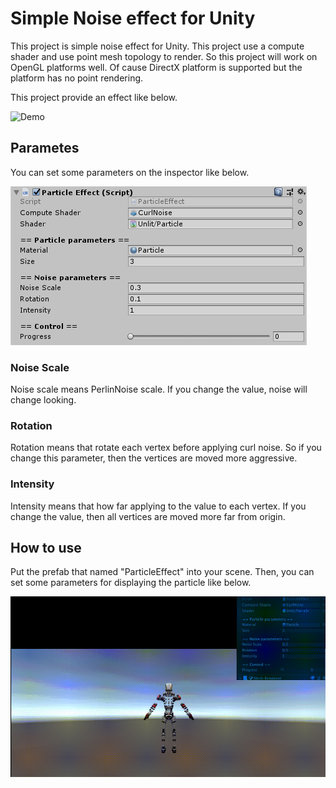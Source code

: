 # Simple Noise effect for Unity

This project is simple noise effect for Unity. This project use a compute shader and use point mesh topology to render. So this project will work on OpenGL platforms well. Of cause DirectX platform is supported but the platform has no point rendering.

This project provide an effect like below.

![Demo](./demo.gif)



## Parametes

You can set some parameters on the inspector like below.

![Inspector](./inspector.png)

### Noise Scale

Noise scale means PerlinNoise scale. If you change the value, noise will change looking.

### Rotation

Rotation means that rotate each vertex before applying curl noise. So if you change this parameter, then the vertices are moved more aggressive.

### Intensity

Intensity means that how far applying to the value to each vertex. If you change the value, then all vertices are moved more far from origin.



## How to use

Put the prefab that named "ParticleEffect" into your scene. Then, you can set some parameters for displaying the particle like below.

![Howto demo](./howto.gif)
